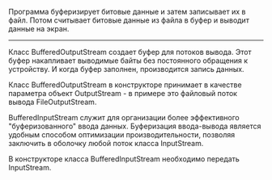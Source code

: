 Программа буферизирует битовые данные и затем записывает их в файл. Потом считывает битовые данные из файла в буфер и выводит данные на экран.
******************************************************************************************************************************
Класс BufferedOutputStream создает буфер для потоков вывода. Этот буфер накапливает выводимые байты без постоянного обращения к устройству. И когда буфер заполнен, производится запись данных.

Класс BufferedOutputStream в конструкторе принимает в качестве параметра объект OutputStream - в примере это файловый поток вывода FileOutputStream.

BufferedInputStream служит для организации более эффективного "буферизованного" ввода данных. Буферизация ввода-вывода является удобным способом оптимизации производительности, позволяя заключить в оболочку любой поток класса InputStream.

В конструкторе класса BufferedInputStream необходимо передать InputStream.
